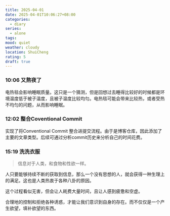 ```yaml
---
title: 2025-04-01
date: 2025-04-01T10:06:27+08:00
categories:
  - diary
series:
  - alone
tags:
mood: quiet
weather: cloudy
location: ShuiCheng
rating: 5
draft: true
---
```


### 10:06 又熬夜了

电热毯会影响睡眠质量。这只是一个猜测，但是回想过去睡得比较好的时候都是环境温度低于被子温度，且被子温度比较均匀。电热毯可能会带来比较热，或者受热不均匀的问题，从而影响睡眠。

### 12:02 整合Coventional Commit

实现了将Conventional Commit 整合进提交流程。由于是博客仓库，因此添加了主要的文章类型。后续可通过分析commit历史来分析自己的时间花费。

### 15:19 洗洗衣服

> 信息对于人类，和食物和性欲一样。

人只要能够持续不断的获取到信息，那么一个没有思想的人，就会获得一种生理上的满足。这也是人类热衷于各种八卦的原因。

这个过程看似无害，但会让人耗费大量时间，且让人感到疲惫和空虚。

合理地的控制和拒绝各种诱惑，才能让我们意识到自身的存在。而不仅仅是一个产生欲望，填补欲望的东西。
